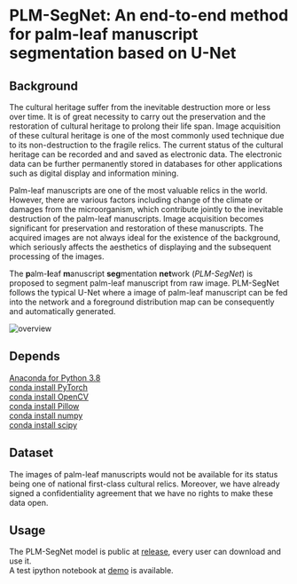# PLM-SegNet: An end-to-end method for palm-leaf manuscript segmentation based on U-Net
## Background
The cultural heritage suffer from the inevitable destruction more or less over time. It is of great necessity to carry out the preservation and the restoration of cultural heritage to prolong their life span. Image acquisition of these cultural heritage is one of the most commonly used technique due to its non-destruction to the fragile relics. The current status of the cultural heritage can be recorded and and saved as electronic data. The electronic data can be further permanently stored in databases for other applications such as digital display and information mining.  

Palm-leaf manuscripts are one of the most valuable relics in the world. However, there are various factors including change of the climate or damages from the microorganism, which contribute jointly to the inevitable destruction of the palm-leaf manuscripts. Image acquisition becomes significant for preservation and restoration of these manuscripts. The acquired images are not always ideal for the existence of the background, which seriously affects the aesthetics of displaying and the subsequent processing of the images. 

The **p**alm-**l**eaf **m**anuscript **seg**mentation **net**work (*PLM-SegNet*) is proposed to segment palm-leaf manuscript from raw image. PLM-SegNet follows the typical U-Net where a image of palm-leaf manuscript can be fed into the network and a foreground distribution map can be consequently and automatically generated.

![overview](https://user-images.githubusercontent.com/81405754/233940518-0af70622-e5a2-42aa-b53b-d3abb1f81683.png)

## Depends
[Anaconda for Python 3.8](https://www.python.org/)  
[conda install PyTorch](https://pytorch.org)  
[conda install OpenCV](https://opencv.org/)  
[conda install Pillow](https://pypi.org/project/Pillow/)  
[conda install numpy](https://numpy.org/)  
[conda install scipy](https://scipy.org/)  

## Dataset
The images of palm-leaf manuscripts would not be available for its status being one of national first-class cultural relics. Moreover, we have already signed a confidentiality agreement that we have no rights to make these data open.  

## Usage
The PLM-SegNet model is public at [release](https://github.com/Ryan21wy/PLM-SegNet/releases/download/v1.0.0/model.zip), every user can download and use it.  
A test ipython notebook at [demo](https://github.com/Ryan21wy/PLM-SegNet/blob/master/test.ipynb) is available.

